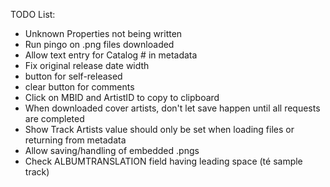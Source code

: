 TODO List:

* Unknown Properties not being written
* Run pingo on .png files downloaded
* Allow text entry for Catalog # in metadata
* Fix original release date width
* button for self-released
* clear button for comments
* Click on MBID and ArtistID to copy to clipboard
* When downloaded cover artists, don't let save happen until all requests are completed
* Show Track Artists value should only be set when loading files or returning from metadata
* Allow saving/handling of embedded .pngs
* Check ALBUMTRANSLATION field having leading space (té sample track)